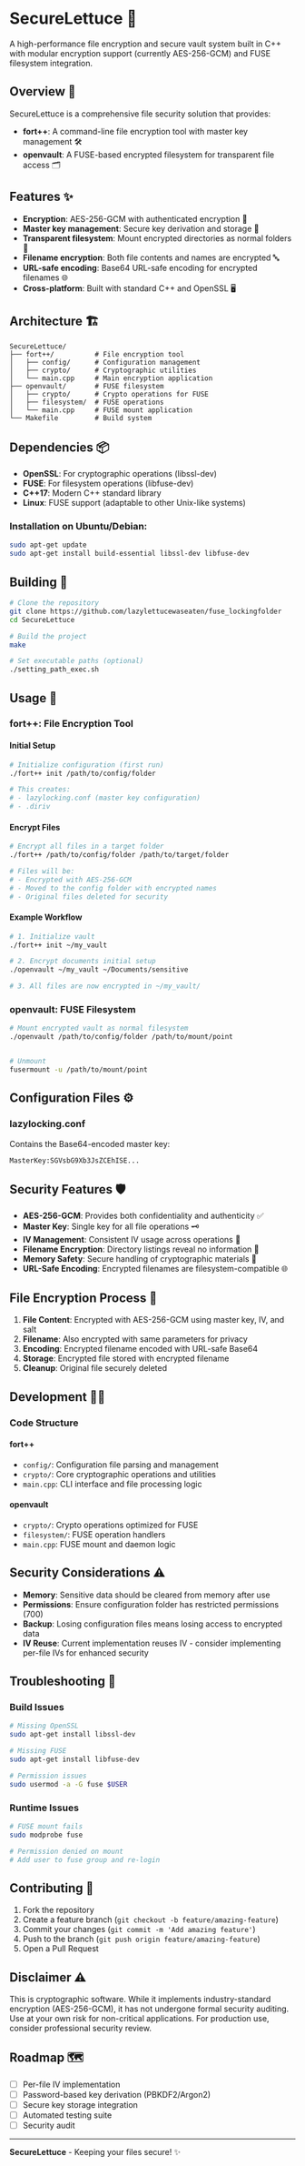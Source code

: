 # SecureLettuce 🔐
A high-performance file encryption and secure vault system built in C++ with modular encryption support (currently AES-256-GCM) and FUSE filesystem integration.

## Overview 📖

SecureLettuce is a comprehensive file security solution that provides:
- **fort++**: A command-line file encryption tool with master key management 🛠️
- **openvault**: A FUSE-based encrypted filesystem for transparent file access 🗂️

## Features ✨

- **Encryption**: AES-256-GCM with authenticated encryption 🔐
- **Master key management**: Secure key derivation and storage 🔑
- **Transparent filesystem**: Mount encrypted directories as normal folders 📁
- **Filename encryption**: Both file contents and names are encrypted 🔤
- **URL-safe encoding**: Base64 URL-safe encoding for encrypted filenames 🌐
- **Cross-platform**: Built with standard C++ and OpenSSL 🖥️

## Architecture 🏗️

```
SecureLettuce/
├── fort++/          # File encryption tool
│   ├── config/      # Configuration management
│   ├── crypto/      # Cryptographic utilities
│   └── main.cpp     # Main encryption application
├── openvault/       # FUSE filesystem
│   ├── crypto/      # Crypto operations for FUSE
│   ├── filesystem/  # FUSE operations
│   └── main.cpp     # FUSE mount application
└── Makefile         # Build system
```

## Dependencies 📦

- **OpenSSL**: For cryptographic operations (libssl-dev)
- **FUSE**: For filesystem operations (libfuse-dev)
- **C++17**: Modern C++ standard library
- **Linux**: FUSE support (adaptable to other Unix-like systems)

### Installation on Ubuntu/Debian:
```bash
sudo apt-get update
sudo apt-get install build-essential libssl-dev libfuse-dev
```

## Building 🔨

```bash
# Clone the repository
git clone https://github.com/lazylettucewaseaten/fuse_lockingfolder
cd SecureLettuce

# Build the project
make

# Set executable paths (optional)
./setting_path_exec.sh
```

## Usage 🚀

### fort++: File Encryption Tool

#### Initial Setup
```bash
# Initialize configuration (first run)
./fort++ init /path/to/config/folder

# This creates:
# - lazylocking.conf (master key configuration)
# - .diriv  
```

#### Encrypt Files
```bash
# Encrypt all files in a target folder
./fort++ /path/to/config/folder /path/to/target/folder

# Files will be:
# - Encrypted with AES-256-GCM
# - Moved to the config folder with encrypted names
# - Original files deleted for security
```

#### Example Workflow
```bash
# 1. Initialize vault
./fort++ init ~/my_vault

# 2. Encrypt documents initial setup
./openvault ~/my_vault ~/Documents/sensitive

# 3. All files are now encrypted in ~/my_vault/
```

### openvault: FUSE Filesystem

```bash
# Mount encrypted vault as normal filesystem
./openvault /path/to/config/folder /path/to/mount/point


# Unmount
fusermount -u /path/to/mount/point
```

## Configuration Files ⚙️

### lazylocking.conf
Contains the Base64-encoded master key:
```
MasterKey:SGVsbG9Xb3JsZCEhISE...
```

## Security Features 🛡️

- **AES-256-GCM**: Provides both confidentiality and authenticity ✅
- **Master Key**: Single key for all file operations 🗝️
- **IV Management**: Consistent IV usage across operations 🔢
- **Filename Encryption**: Directory listings reveal no information 📂
- **Memory Safety**: Secure handling of cryptographic materials 🧠
- **URL-Safe Encoding**: Encrypted filenames are filesystem-compatible 🌐

## File Encryption Process 🔄

1. **File Content**: Encrypted with AES-256-GCM using master key, IV, and salt
2. **Filename**: Also encrypted with same parameters for privacy
3. **Encoding**: Encrypted filename encoded with URL-safe Base64
4. **Storage**: Encrypted file stored with encrypted filename
5. **Cleanup**: Original file securely deleted

## Development 👨‍💻

### Code Structure

#### fort++
- `config/`: Configuration file parsing and management
- `crypto/`: Core cryptographic operations and utilities
- `main.cpp`: CLI interface and file processing logic

#### openvault
- `crypto/`: Crypto operations optimized for FUSE
- `filesystem/`: FUSE operation handlers
- `main.cpp`: FUSE mount and daemon logic


## Security Considerations ⚠️

- **Memory**: Sensitive data should be cleared from memory after use
- **Permissions**: Ensure configuration folder has restricted permissions (700)
- **Backup**: Losing configuration files means losing access to encrypted data
- **IV Reuse**: Current implementation reuses IV - consider implementing per-file IVs for enhanced security

## Troubleshooting 🔧

### Build Issues
```bash
# Missing OpenSSL
sudo apt-get install libssl-dev

# Missing FUSE
sudo apt-get install libfuse-dev

# Permission issues
sudo usermod -a -G fuse $USER
```

### Runtime Issues
```bash
# FUSE mount fails
sudo modprobe fuse

# Permission denied on mount
# Add user to fuse group and re-login
```

## Contributing 🤝

1. Fork the repository
2. Create a feature branch (`git checkout -b feature/amazing-feature`)
3. Commit your changes (`git commit -m 'Add amazing feature'`)
4. Push to the branch (`git push origin feature/amazing-feature`)
5. Open a Pull Request


## Disclaimer ⚠️

This is cryptographic software. While it implements industry-standard encryption (AES-256-GCM), it has not undergone formal security auditing. Use at your own risk for non-critical applications. For production use, consider professional security review.

## Roadmap 🗺️

- [ ] Per-file IV implementation
- [ ] Password-based key derivation (PBKDF2/Argon2)
- [ ] Secure key storage integration
- [ ] Automated testing suite
- [ ] Security audit

---

**SecureLettuce** - Keeping your files secure! ✨

